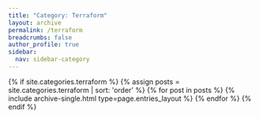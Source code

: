 ```yaml
---
title: "Category: Terraform"
layout: archive
permalink: /terraform
breadcrumbs: false
author_profile: true
sidebar:
  nav: sidebar-category
---
```


{% if site.categories.terraform %}
{% assign posts = site.categories.terraform | sort: 'order' %}
{% for post in posts %} {% include archive-single.html type=page.entries_layout %} {% endfor %}
{% endif %}
